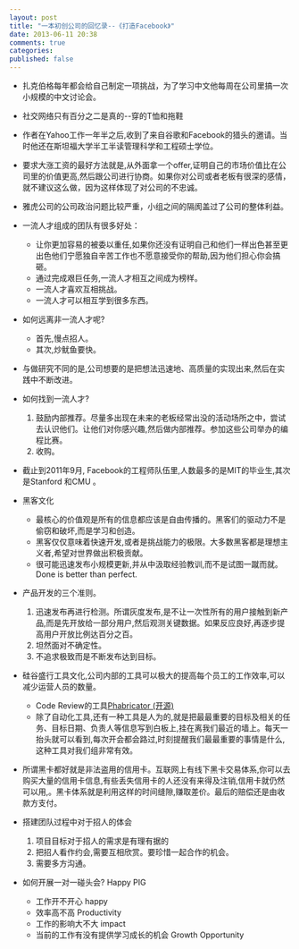 ```yaml
---
layout: post
title: "一本初创公司的回忆录--《打造Facebook》"
date: 2013-06-11 20:38
comments: true
categories: 
published: false
---
```


- 扎克伯格每年都会给自己制定一项挑战，为了学习中文他每周在公司里搞一次小规模的中文讨论会。
- 社交网络只有百分之二是真的--穿的T恤和拖鞋
- 作者在Yahoo工作一年半之后,收到了来自谷歌和Facebook的猎头的邀请。当时他还在斯坦福大学半工半读管理科学和工程硕士学位。
- 要求大涨工资的最好方法就是,从外面拿一个offer,证明自己的市场价值比在公司里的价值更高,然后跟公司进行协商。如果你对公司或者老板有很深的感情，就不建议这么做，因为这样体现了对公司的不忠诚。
- 雅虎公司的公司政治问题比较严重，小组之间的隔阂盖过了公司的整体利益。
- 一流人才组成的团队有很多好处：
	- 让你更加容易的被委以重任,如果你还没有证明自己和他们一样出色甚至更出色他们宁愿独自辛苦工作也不愿意接受你的帮助,因为他们担心你会搞砸。
	- 通过完成艰巨任务,一流人才相互之间成为榜样。
	- 一流人才喜欢互相挑战。
	- 一流人才可以相互学到很多东西。
- 如何远离非一流人才呢? 
	- 首先,慢点招人。
	- 其次,炒鱿鱼要快。
- 与做研究不同的是,公司想要的是把想法迅速地、高质量的实现出来,然后在实践中不断改进。
- 如何找到一流人才?
	1. 鼓励内部推荐。尽量多出现在未来的老板经常出没的活动场所之中，尝试去认识他们。让他们对你感兴趣,然后做内部推荐。参加这些公司举办的编程比赛。
	2. 收购。
- 截止到2011年9月, Facebook的工程师队伍里,人数最多的是MIT的毕业生,其次是Stanford 和CMU 。
- 黑客文化
	- 最核心的价值观是所有的信息都应该是自由传播的。黑客们的驱动力不是偷窃和破坏,而是学习和创造。
	- 黑客仅仅意味着快速开发,或者是挑战能力的极限。大多数黑客都是理想主义者,希望对世界做出积极贡献。
	- 很可能迅速发布小规模更新,并从中汲取经验教训,而不是试图一蹴而就。Done is better than perfect.

- 产品开发的三个准则。
	1. 迅速发布再进行检测。所谓灰度发布,是不让一次性所有的用户接触到新产品,而是先开放给一部分用户,然后观测关键数据。如果反应良好,再逐步提高用户开放比例达百分之百。
	2. 坦然面对不确定性。
	3. 不追求极致而是不断发布达到目标。
- 硅谷盛行工具文化,公司内部的工具可以极大的提高每个员工的工作效率,可以减少运营人员的数量。
	- Code Review的工具[Phabricator (开源)](http://phabricator.org/)
	- 除了自动化工具,还有一种工具是人为的,就是把最最重要的目标及相关的任务、目标日期、负责人等信息写到白板上,挂在离我们最近的墙上。每天一抬头就可以看到,每次开会都会路过,时刻提醒我们最最重要的事情是什么,这种工具对我们组非常有效。
- 所谓黑卡都好就是非法盗用的信用卡。互联网上有线下黑卡交易体系,你可以去购买大量的信用卡信息,有些丢失信用卡的人还没有来得及注销,信用卡就仍然可以用,。黑卡体系就是利用这样的时间缝隙,赚取差价。最后的赔偿还是由收款方支付。
- 搭建团队过程中对于招人的体会
	1. 项目目标对于招人的需求是有理有据的
	2. 把招人看作约会,需要互相欣赏。要珍惜一起合作的机会。
	3.  需要多方沟通。
- 如何开展一对一碰头会? Happy PIG
	- 工作开不开心 happy
	- 效率高不高 Productivity
	- 工作的影响大不大 impact
	- 当前的工作有没有提供学习成长的机会 Growth Opportunity

